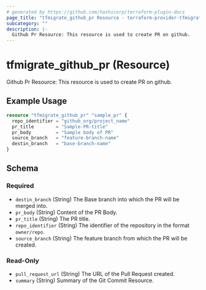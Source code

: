 ```yaml
---
# generated by https://github.com/hashicorp/terraform-plugin-docs
page_title: "tfmigrate_github_pr Resource - terraform-provider-tfmigrate"
subcategory: ""
description: |-
  Github Pr Resource: This resource is used to create PR on github.
---
```


# tfmigrate_github_pr (Resource)

Github Pr Resource: This resource is used to create PR on github.

## Example Usage

```terraform
resource "tfmigrate_github_pr" "sample_pr" {
  repo_identifier = "github_org/project_name"
  pr_title        = "Sample-PR-title"
  pr_body         = "Sample body of PR"
  source_branch   = "feature-branch-name"
  destin_branch   = "base-branch-name"
}
```

<!-- schema generated by tfplugindocs -->
## Schema

### Required

- `destin_branch` (String) The Base branch into which the PR will be merged into.
- `pr_body` (String) Content of the PR Body.
- `pr_title` (String) The PR title.
- `repo_identifier` (String) The identifier of the repository in the format `owner/repo`.
- `source_branch` (String) The feature branch from which the PR will be created.

### Read-Only

- `pull_request_url` (String) The URL of the Pull Request created.
- `summary` (String) Summary of the Git Commit Resource.
